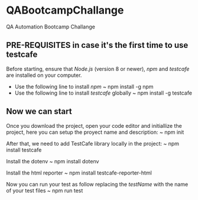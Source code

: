 # QABootcampChallange
QA Automation Bootcamp Challange

## PRE-REQUISITES in case it's the first time to use testcafe
Before starting, ensure that *Node.js* (version 8 or newer), *npm* and *testcafe* are installed on your computer.
- Use the following line to install *npm*
~ npm install -g npm
- Use the following line to install *testcafe* globally
~ npm install -g testcafe

## Now we can start
Once you download the project, open your code editor and initiallize the project, here you can setup the proyect name and description:
~ npm init

After that, we need to add TestCafe library locally in the project:
~ npm install testcafe

Install the dotenv
~ npm install dotenv

Install the html reporter
~ npm install testcafe-reporter-html

Now you can run your test as follow replacing the *testName* with the name of your test files
~ npm run test
